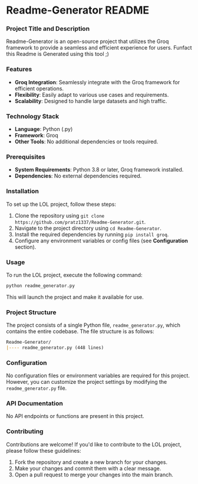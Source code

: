 **Readme-Generator README**
========================
### Project Title and Description
Readme-Generator is an open-source project that utilizes the Groq framework to provide a seamless and efficient experience for users. Funfact this Readme is Generated using this tool ;)

### Features
- **Groq Integration**: Seamlessly integrate with the Groq framework for efficient operations.
- **Flexibility**: Easily adapt to various use cases and requirements.
- **Scalability**: Designed to handle large datasets and high traffic.

### Technology Stack
- **Language**: Python (.py)
- **Framework**: Groq
- **Other Tools**: No additional dependencies or tools required.

### Prerequisites
- **System Requirements**: Python 3.8 or later, Groq framework installed.
- **Dependencies**: No external dependencies required.

### Installation
To set up the LOL project, follow these steps:

1. Clone the repository using `git clone https://github.com/pratz1337/Readme-Generator.git`.
2. Navigate to the project directory using `cd Readme-Generator`.
3. Install the required dependencies by running `pip install groq`.
4. Configure any environment variables or config files (see **Configuration** section).

### Usage
To run the LOL project, execute the following command:
```bash
python readme_generator.py
```
This will launch the project and make it available for use.

### Project Structure
The project consists of a single Python file, `readme_generator.py`, which contains the entire codebase. The file structure is as follows:
```markdown
Readme-Generator/
|---- readme_generator.py (448 lines)
```
### Configuration
No configuration files or environment variables are required for this project. However, you can customize the project settings by modifying the `readme_generator.py` file.

### API Documentation
No API endpoints or functions are present in this project.

### Contributing
Contributions are welcome! If you'd like to contribute to the LOL project, please follow these guidelines:

1. Fork the repository and create a new branch for your changes.
2. Make your changes and commit them with a clear message.
3. Open a pull request to merge your changes into the main branch.
